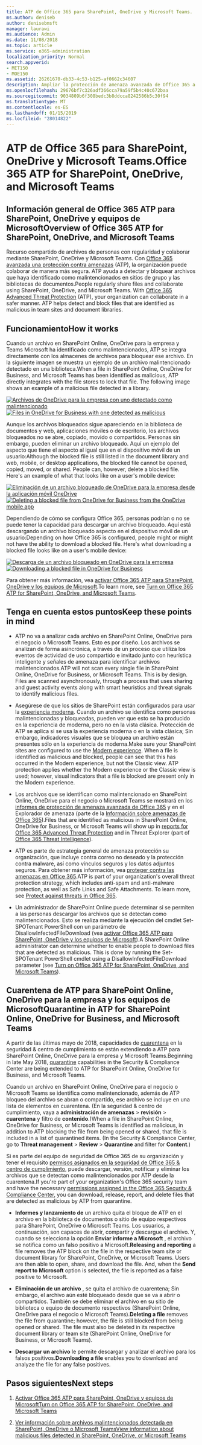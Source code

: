 ```yaml
---
title: ATP de Office 365 para SharePoint, OneDrive y Microsoft Teams.
ms.author: deniseb
author: denisebmsft
manager: laurawi
ms.audience: Admin
ms.date: 11/08/2018
ms.topic: article
ms.service: o365-administration
localization_priority: Normal
search.appverid:
- MET150
- MOE150
ms.assetid: 26261670-db33-4c53-b125-af0662c34607
description: Ampliar la protección de amenaza avanzada de Office 365 a los archivos en SharePoint Online, OneDrive para la empresa y Microsoft Teams permitir la colaboración más seguro para su organización.
ms.openlocfilehash: 29676bf7c326adf366cca79a59f5b4c40c672baa
ms.sourcegitcommit: 9034809b6f308bedc3b8ddcca8242586b5c30f94
ms.translationtype: MT
ms.contentlocale: es-ES
ms.lasthandoff: 01/15/2019
ms.locfileid: "28014822"
---
```

# <a name="office-365-atp-for-sharepoint-onedrive-and-microsoft-teams"></a><span data-ttu-id="2cd7a-103">ATP de Office 365 para SharePoint, OneDrive y Microsoft Teams.</span><span class="sxs-lookup"><span data-stu-id="2cd7a-103">Office 365 ATP for SharePoint, OneDrive, and Microsoft Teams</span></span>

## <a name="overview-of-office-365-atp-for-sharepoint-onedrive-and-microsoft-teams"></a><span data-ttu-id="2cd7a-104">Información general de Office 365 ATP para SharePoint, OneDrive y equipos de Microsoft</span><span class="sxs-lookup"><span data-stu-id="2cd7a-104">Overview of Office 365 ATP for SharePoint, OneDrive, and Microsoft Teams</span></span>

<span data-ttu-id="2cd7a-p101">Recurso compartido de archivos de personas con regularidad y colaborar mediante SharePoint, OneDrive y Microsoft Teams. Con [Office 365 avanzada una protección contra amenazas](office-365-atp.md) (ATP), la organización puede colaborar de manera más segura. ATP ayuda a detectar y bloquear archivos que haya identificado como malintencionados en sitios de grupo y las bibliotecas de documentos.</span><span class="sxs-lookup"><span data-stu-id="2cd7a-p101">People regularly share files and collaborate using SharePoint, OneDrive, and Microsoft Teams. With [Office 365 Advanced Threat Protection](office-365-atp.md) (ATP), your organization can collaborate in a safer manner. ATP helps detect and block files that are identified as malicious in team sites and document libraries.</span></span>  
  
## <a name="how-it-works"></a><span data-ttu-id="2cd7a-108">Funcionamiento</span><span class="sxs-lookup"><span data-stu-id="2cd7a-108">How it works</span></span>

<span data-ttu-id="2cd7a-p102">Cuando un archivo en SharePoint Online, OneDrive para la empresa y Teams Microsoft ha identificado como malintencionados, ATP se integra directamente con los almacenes de archivos para bloquear ese archivo. En la siguiente imagen se muestra un ejemplo de un archivo malintencionado detectado en una biblioteca.</span><span class="sxs-lookup"><span data-stu-id="2cd7a-p102">When a file in SharePoint Online, OneDrive for Business, and Microsoft Teams has been identified as malicious, ATP directly integrates with the file stores to lock that file. The following image shows an example of a malicious file detected in a library.</span></span>
  
<span data-ttu-id="2cd7a-111">[![Archivos de OneDrive para la empresa con uno detectado como malintencionado](media/2bba71cc-7ad1-4799-8b9d-d56f923db3a7.png)](https://support.office.com/article/01e902ad-a903-4e0f-b093-1e1ac0c37ad2)</span><span class="sxs-lookup"><span data-stu-id="2cd7a-111">[![Files in OneDrive for Business with one detected as malicious](media/2bba71cc-7ad1-4799-8b9d-d56f923db3a7.png)](https://support.office.com/article/01e902ad-a903-4e0f-b093-1e1ac0c37ad2)</span></span>
  
<span data-ttu-id="2cd7a-p103">Aunque los archivos bloqueados sigue apareciendo en la biblioteca de documentos y web, aplicaciones móviles o de escritorio, los archivos bloqueados no se abre, copiado, movido o compartidos. Personas sin embargo, pueden eliminar un archivo bloqueado. Aquí un ejemplo del aspecto que tiene el aspecto al igual que en el dispositivo móvil de un usuario:</span><span class="sxs-lookup"><span data-stu-id="2cd7a-p103">Although the blocked file is still listed in the document library and web, mobile, or desktop applications, the blocked file cannot be opened, copied, moved, or shared. People can, however, delete a blocked file. Here's an example of what that looks like on a user's mobile device:</span></span>
  
<span data-ttu-id="2cd7a-115">[![Eliminación de un archivo bloqueado de OneDrive para la empresa desde la aplicación móvil OneDrive](media/cb1c1705-fd0a-45b8-9a26-c22503011d54.png)](https://support.office.com/article/01e902ad-a903-4e0f-b093-1e1ac0c37ad2)</span><span class="sxs-lookup"><span data-stu-id="2cd7a-115">[![Deleting a blocked file from OneDrive for Business from the OneDrive mobile app](media/cb1c1705-fd0a-45b8-9a26-c22503011d54.png)](https://support.office.com/article/01e902ad-a903-4e0f-b093-1e1ac0c37ad2)</span></span>
  
<span data-ttu-id="2cd7a-p104">Dependiendo de cómo se configura Office 365, personas podrían o no se puede tener la capacidad para descargar un archivo bloqueado. Aquí está descargando un archivo bloqueado aspecto en el dispositivo móvil de un usuario:</span><span class="sxs-lookup"><span data-stu-id="2cd7a-p104">Depending on how Office 365 is configured, people might or might not have the ability to download a blocked file. Here's what downloading a blocked file looks like on a user's mobile device:</span></span>
  
<span data-ttu-id="2cd7a-118">[![Descarga de un archivo bloqueado en OneDrive para la empresa](media/be288a82-bdd8-4371-93d8-1783db3b61bc.png)](https://support.office.com/article/01e902ad-a903-4e0f-b093-1e1ac0c37ad2)</span><span class="sxs-lookup"><span data-stu-id="2cd7a-118">[![Downloading a blocked file in OneDrive for Business](media/be288a82-bdd8-4371-93d8-1783db3b61bc.png)](https://support.office.com/article/01e902ad-a903-4e0f-b093-1e1ac0c37ad2)</span></span>
  
<span data-ttu-id="2cd7a-119">Para obtener más información, vea [activar Office 365 ATP para SharePoint, OneDrive y los equipos de Microsoft](turn-on-atp-for-spo-odb-and-teams.md).</span><span class="sxs-lookup"><span data-stu-id="2cd7a-119">To learn more, see [Turn on Office 365 ATP for SharePoint, OneDrive, and Microsoft Teams](turn-on-atp-for-spo-odb-and-teams.md).</span></span>
  
## <a name="keep-these-points-in-mind"></a><span data-ttu-id="2cd7a-120">Tenga en cuenta estos puntos</span><span class="sxs-lookup"><span data-stu-id="2cd7a-120">Keep these points in mind</span></span>

- <span data-ttu-id="2cd7a-p105">ATP no va a analizar cada archivo en SharePoint Online, OneDrive para el negocio o Microsoft Teams. Esto es por diseño. Los archivos se analizan de forma asincrónica, a través de un proceso que utiliza los eventos de actividad de uso compartido e invitado junto con heurística inteligente y señales de amenaza para identificar archivos malintencionados.</span><span class="sxs-lookup"><span data-stu-id="2cd7a-p105">ATP will not scan every single file in SharePoint Online, OneDrive for Business, or Microsoft Teams. This is by design. Files are scanned asynchronously, through a process that uses sharing and guest activity events along with smart heuristics and threat signals to identify malicious files.</span></span>

- <span data-ttu-id="2cd7a-p106">Asegúrese de que los sitios de SharePoint están configurados para usar la [experiencia moderna](https://docs.microsoft.com/sharepoint/guide-to-sharepoint-modern-experience). Cuando un archivo se identifica como personas malintencionadas y bloqueadas, pueden ver que esto se ha producido en la experiencia de moderna, pero no en la vista clásica. Protección de ATP se aplica si se usa la experiencia moderna o en la vista clásica; Sin embargo, indicadores visuales que se bloquea un archivo están presentes sólo en la experiencia de moderna.</span><span class="sxs-lookup"><span data-stu-id="2cd7a-p106">Make sure your SharePoint sites are configured to use the [Modern experience](https://docs.microsoft.com/sharepoint/guide-to-sharepoint-modern-experience). When a file is identified as malicious and blocked, people can see that this has occurred in the Modern experience, but not the Classic view. ATP protection applies whether the Modern experience or the Classic view is used; however, visual indicators that a file is blocked are present only in the Modern experience.</span></span>
    
- <span data-ttu-id="2cd7a-127">Los archivos que se identifican como malintencionado en SharePoint Online, OneDrive para el negocio o Microsoft Teams se mostrará en los [informes de protección de amenaza avanzada de Office 365](view-reports-for-atp.md) y en el Explorador de amenaza (parte de la [Información sobre amenazas de Office 365](office-365-ti.md)).</span><span class="sxs-lookup"><span data-stu-id="2cd7a-127">Files that are identified as malicious in SharePoint Online, OneDrive for Business, or Microsoft Teams will show up in [reports for Office 365 Advanced Threat Protection](view-reports-for-atp.md) and in Threat Explorer (part of [Office 365 Threat Intelligence](office-365-ti.md)).</span></span>
    
- <span data-ttu-id="2cd7a-p107">ATP es parte de estrategia general de amenaza protección su organización, que incluye contra correo no deseado y la protección contra malware, así como vínculos seguros y los datos adjuntos seguros. Para obtener más información, vea [proteger contra las amenazas en Office 365](protect-against-threats.md).</span><span class="sxs-lookup"><span data-stu-id="2cd7a-p107">ATP is part of your organization's overall threat protection strategy, which includes anti-spam and anti-malware protection, as well as Safe Links and Safe Attachments. To learn more, see [Protect against threats in Office 365](protect-against-threats.md).</span></span>
    
- <span data-ttu-id="2cd7a-p108">Un administrador de SharePoint Online puede determinar si se permiten a las personas descargar los archivos que se detectan como malintencionados. Esto se realiza mediante la ejecución del cmdlet Set-SPOTenant PowerShell con un parámetro de DisallowInfectedFileDownload (vea [activar Office 365 ATP para SharePoint, OneDrive y los equipos de Microsoft](turn-on-atp-for-spo-odb-and-teams.md)).</span><span class="sxs-lookup"><span data-stu-id="2cd7a-p108">A SharePoint Online administrator can determine whether to enable people to download files that are detected as malicious. This is done by running the Set-SPOTenant PowerShell cmdlet using a DisallowInfectedFileDownload parameter (see [Turn on Office 365 ATP for SharePoint, OneDrive, and Microsoft Teams](turn-on-atp-for-spo-odb-and-teams.md)).</span></span>
    
## <a name="quarantine-in-atp-for-sharepoint-online-onedrive-for-business-and-microsoft-teams"></a><span data-ttu-id="2cd7a-132">Cuarentena de ATP para SharePoint Online, OneDrive para la empresa y los equipos de Microsoft</span><span class="sxs-lookup"><span data-stu-id="2cd7a-132">Quarantine in ATP for SharePoint Online, OneDrive for Business, and Microsoft Teams</span></span>

 <span data-ttu-id="2cd7a-133">A partir de las últimas mayo de 2018, capacidades de [cuarentena](quarantine-email-messages.md) en la seguridad &amp; centro de cumplimiento se están extendiendo a ATP para SharePoint Online, OneDrive para la empresa y Microsoft Teams.</span><span class="sxs-lookup"><span data-stu-id="2cd7a-133">Beginning in late May 2018, [quarantine](quarantine-email-messages.md) capabilities in the Security &amp; Compliance Center are being extended to ATP for SharePoint Online, OneDrive for Business, and Microsoft Teams.</span></span>
  
<span data-ttu-id="2cd7a-p109">Cuando un archivo en SharePoint Online, OneDrive para el negocio o Microsoft Teams se identifica como malintencionado, además de ATP bloqueo del archivo se abran o compartido, ese archivo se incluye en una lista de elementos en cuarentena. (En la seguridad &amp; centro de cumplimiento, vaya a **administración de amenazas** \> **revisión** \> **cuarentena** y filtro de **contenido**.)</span><span class="sxs-lookup"><span data-stu-id="2cd7a-p109">When a file in SharePoint Online, OneDrive for Business, or Microsoft Teams is identified as malicious, in addition to ATP blocking the file from being opened or shared, that file is included in a list of quarantined items. (In the Security &amp; Compliance Center, go to **Threat management** \> **Review** \> **Quarantine** and filter for **Content**.)</span></span> 
  
<span data-ttu-id="2cd7a-136">Si es parte del equipo de seguridad de Office 365 de su organización y tener el requisito [permisos asignados en la seguridad de Office 365 &amp; centro de cumplimiento](permissions-in-the-security-and-compliance-center.md), puede descargar, versión, notificar y eliminar los archivos que se detectan como malintencionados por ATP desde la cuarentena.</span><span class="sxs-lookup"><span data-stu-id="2cd7a-136">If you're part of your organization's Office 365 security team and have the necessary [permissions assigned in the Office 365 Security &amp; Compliance Center](permissions-in-the-security-and-compliance-center.md), you can download, release, report, and delete files that are detected as malicious by ATP from quarantine.</span></span>
  
- <span data-ttu-id="2cd7a-p110">**Informes y lanzamiento de** un archivo quita el bloque de ATP en el archivo en la biblioteca de documentos o sitio de equipo respectivos para SharePoint, OneDrive o Microsoft Teams. Los usuarios, a continuación, son capaces de abrir, compartir y descargue el archivo. Y, cuando se selecciona la opción **Enviar informe a Microsoft** , el archivo se notifica como un falso positivo a Microsoft.</span><span class="sxs-lookup"><span data-stu-id="2cd7a-p110">**Releasing and reporting** a file removes the ATP block on the file in the respective team site or document library for SharePoint, OneDrive, or Microsoft Teams. Users are then able to open, share, and download the file. And, when the **Send report to Microsoft** option is selected, the file is reported as a false positive to Microsoft.</span></span> 
    
- <span data-ttu-id="2cd7a-p111">**Eliminación de un archivo** , se quita el archivo de cuarentena; Sin embargo, el archivo aún esté bloqueado desde que se va a abrir o compartidos. También se debe eliminar el archivo en su sitio de biblioteca o equipo de documento respectivos (SharePoint Online, OneDrive para el negocio o Microsoft Teams).</span><span class="sxs-lookup"><span data-stu-id="2cd7a-p111">**Deleting a file** removes the file from quarantine; however, the file is still blocked from being opened or shared. The file must also be deleted in its respective document library or team site (SharePoint Online, OneDrive for Business, or Microsoft Teams).</span></span> 
    
- <span data-ttu-id="2cd7a-142">**Descargar un archivo** le permite descargar y analizar el archivo para los falsos positivos.</span><span class="sxs-lookup"><span data-stu-id="2cd7a-142">**Downloading a file** enables you to download and analyze the file for any false positives.</span></span> 
    
## <a name="next-steps"></a><span data-ttu-id="2cd7a-143">Pasos siguientes</span><span class="sxs-lookup"><span data-stu-id="2cd7a-143">Next steps</span></span>

1. [<span data-ttu-id="2cd7a-144">Activar Office 365 ATP para SharePoint, OneDrive y equipos de Microsoft</span><span class="sxs-lookup"><span data-stu-id="2cd7a-144">Turn on Office 365 ATP for SharePoint, OneDrive, and Microsoft Teams</span></span>](turn-on-atp-for-spo-odb-and-teams.md)
    
2. [<span data-ttu-id="2cd7a-145">Ver información sobre archivos malintencionados detectada en SharePoint, OneDrive o Microsoft Teams</span><span class="sxs-lookup"><span data-stu-id="2cd7a-145">View information about malicious files detected in SharePoint, OneDrive, or Microsoft Teams</span></span>](malicious-files-detected-in-spo-odb-or-teams.md)
    
